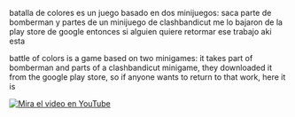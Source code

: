 batalla de colores es un juego basado en dos minijuegos: saca parte de bomberman y partes de un minijuego de clashbandicut me lo bajaron de la play store de google entonces si alguien quiere retormar ese trabajo aki esta

battle of colors is a game based on two minigames: it takes part of bomberman and parts of a clashbandicut minigame, they downloaded it from the google play store, so if anyone wants to return to that work, here it is

[![Mira el video en YouTube](https://img.youtube.com/vi/I4yoBnkPdk8/0.jpg)](https://www.youtube.com/watch?v=I4yoBnkPdk8)
